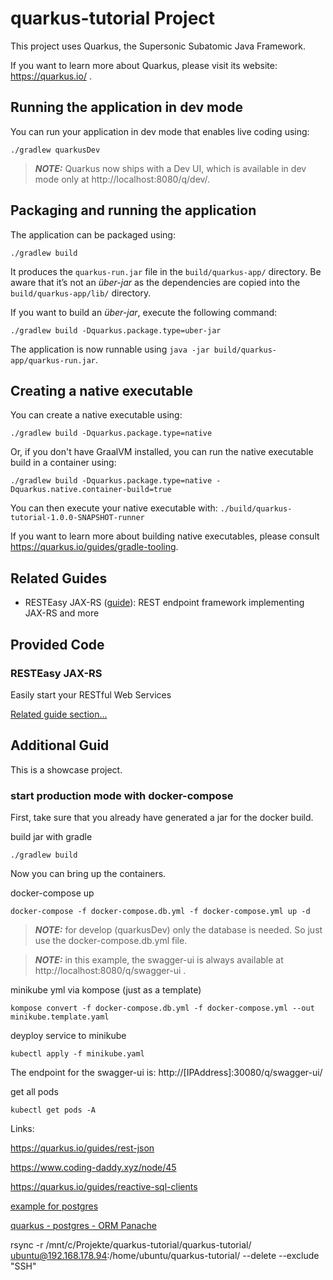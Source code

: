 # quarkus-tutorial Project

This project uses Quarkus, the Supersonic Subatomic Java Framework.

If you want to learn more about Quarkus, please visit its website: https://quarkus.io/ .

## Running the application in dev mode

You can run your application in dev mode that enables live coding using:
```shell script
./gradlew quarkusDev
```

> **_NOTE:_**  Quarkus now ships with a Dev UI, which is available in dev mode only at http://localhost:8080/q/dev/.

## Packaging and running the application

The application can be packaged using:
```shell script
./gradlew build
```
It produces the `quarkus-run.jar` file in the `build/quarkus-app/` directory.
Be aware that it’s not an _über-jar_ as the dependencies are copied into the `build/quarkus-app/lib/` directory.

If you want to build an _über-jar_, execute the following command:
```shell script
./gradlew build -Dquarkus.package.type=uber-jar
```

The application is now runnable using `java -jar build/quarkus-app/quarkus-run.jar`.

## Creating a native executable

You can create a native executable using: 
```shell script
./gradlew build -Dquarkus.package.type=native
```

Or, if you don't have GraalVM installed, you can run the native executable build in a container using: 
```shell script
./gradlew build -Dquarkus.package.type=native -Dquarkus.native.container-build=true
```

You can then execute your native executable with: `./build/quarkus-tutorial-1.0.0-SNAPSHOT-runner`

If you want to learn more about building native executables, please consult https://quarkus.io/guides/gradle-tooling.

## Related Guides

- RESTEasy JAX-RS ([guide](https://quarkus.io/guides/rest-json)): REST endpoint framework implementing JAX-RS and more

## Provided Code

### RESTEasy JAX-RS

Easily start your RESTful Web Services

[Related guide section...](https://quarkus.io/guides/getting-started#the-jax-rs-resources)


## Additional Guid

This is a showcase project.

### start production mode with docker-compose

First, take sure that you already have generated a jar for the docker build.

build jar with gradle
````shell script
./gradlew build
````

Now you can bring up the containers.

docker-compose up
````shell script
docker-compose -f docker-compose.db.yml -f docker-compose.yml up -d   
````
> **_NOTE:_** for develop (quarkusDev) only the database is needed. So just use the docker-compose.db.yml file. 

> **_NOTE:_** in this example, the swagger-ui is always available at http://localhost:8080/q/swagger-ui .


minikube yml via kompose (just as a template)
````commandline
kompose convert -f docker-compose.db.yml -f docker-compose.yml --out minikube.template.yaml
````

deyploy service to minikube
````commandline
kubectl apply -f minikube.yaml
````

The endpoint for the swagger-ui is: http://[IPAddress]:30080/q/swagger-ui/

get all pods
````commandline
kubectl get pods -A
````

Links:

https://quarkus.io/guides/rest-json

https://www.coding-daddy.xyz/node/45

https://quarkus.io/guides/reactive-sql-clients

[example for postgres](https://www.techtalksteve.com/blog/2-first-microservice-with-quarkus/)

[quarkus - postgres - ORM Panache](https://quarkus.io/guides/hibernate-orm-panache)

rsync -r /mnt/c/Projekte/quarkus-tutorial/quarkus-tutorial/ ubuntu@192.168.178.94:/home/ubuntu/quarkus-tutorial/ --delete --exclude "SSH"